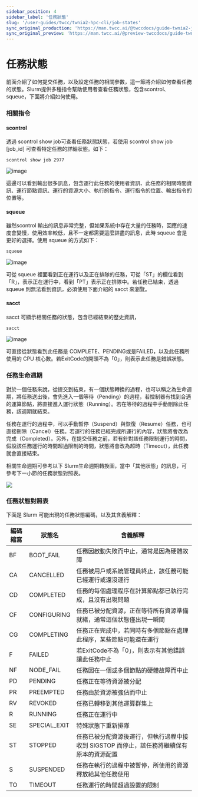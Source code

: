 ```yaml
---
sidebar_position: 4
sidebar_label: '任務狀態'
slug: '/user-guides/twcc/twnia2-hpc-cli/job-states'
sync_original_production: 'https://man.twcc.ai/@twccdocs/guide-twnia2-job-state-zh' 
sync_original_preview: 'https://man.twcc.ai/@preview-twccdocs/guide-twnia2-job-state-zh'
---
```


# 任務狀態

前面介紹了如何提交任務，以及設定任務的相關參數，這一節將介紹如何查看任務的狀態。Slurm提供多種指令幫助使用者查看任務狀態，包含scontrol、squeue，下面將介紹如何使用。

### 相關指令

#### scontrol

透過 scontrol show job可查看任務狀態狀態，若使用 scontrol show job [job_id] 可查看特定任務的詳細狀態。如下：


```
scontrol show job 2977
```
![image](https://user-images.githubusercontent.com/109254397/184576022-71197a68-cef4-4d78-b6bb-1826358e0751.png)




這邊可以看到輸出很多訊息，包含運行此任務的使用者資訊、此任務的相關時間資訊、運行節點資訊、運行的資源大小、執行的指令、運行指令的位置、輸出指令的位置等。


#### squeue

雖然scontrol 輸出的訊息非常完整，但如果系統中存在大量的任務時，回應的速度會變慢，使用效率較低，且不一定都需要這麼詳盡的訊息，此時 squeue 會是更好的選擇。使用 squeue 的方式如下：

```
squeue
```
![image](https://user-images.githubusercontent.com/109254397/184576050-95d3cca4-19bc-4966-9019-eaa11b6da7d9.png)




可從 squeue 裡面看到正在運行以及正在排隊的任務，可從「ST」的欄位看到「R」，表示正在運行中，看到「PT」表示正在排隊中。若任務已結束，透過 squeue 則無法看到資訊，必須使用下面介紹的 sacct 來瀏覽。


#### sacct

sacct 可顯示相關任務的狀態，包含已經結束的歷史資訊，


```
sacct
```
![image](https://user-images.githubusercontent.com/109254397/184576062-34f10665-f60f-4a72-98c9-16c80c9e2b84.png)


可直接從狀態看到此任務是 COMPLETE、PENDING或是FAILED，以及此任務所使用的 CPU 核心數。若ExitCode的開頭不為「0」，則表示此任務是錯誤狀態。


### 任務生命週期

對於一個任務來說，從提交到結束，有一個狀態轉換的過程，也可以稱之為生命週期，將任務送出後，會先進入一個等待（Pending）的過程，若控制器有找到合適的運算節點，將直接進入運行狀態（Running）。若在等待的過程中手動刪除此任務，該週期就結束。

任務在運行的過程中，可以手動暫停（Suspend）與恢復（Resume）任務，也可直接刪除（Cancel）任務。若運行的任務已經完成所運行的內容，狀態將會改為完成（Completed）。另外，在提交任務之前，若有針對該任務限制運行的時間，假設該任務運行的時間超過限制的時間，狀態將會改為超時（Timeout），此任務就會直接結束。

相關生命週期可參考以下 Slurm生命週期轉換圖，當中「其他狀態」的訊息，可參考下一小節的任務狀態對照表。

![](https://cos.twcc.ai/SYS-MANUAL/uploads/upload_94d008d03efb7758316fd4c619ee8dbe.png)



### 任務狀態對照表

下面是 Slurm 可能出現的任務狀態編碼，以及其含義解釋：



| 編碼縮寫 | 狀態名 | 含義解釋 |
| -------- | -------- | -------- |
| BF     | BOOT_FAIL     | 任務因啟動失敗而中止，通常是因為硬體故障     |
| CA     | CANCELLED     | 任務被用戶或系統管理員終止，該任務可能已經運行或還沒運行    |
| CD     | COMPLETED     | 任務的每個處理程序在計算節點都已執行完成，且沒有出現問題     |
| CF     | CONFIGURING     | 任務已被分配資源，正在等待所有資源準備就緒，通常這個狀態僅出現一瞬間    |
| CG     | COMPLETING    | 任務正在完成中，若同時有多個節點在處理此程序，某些節點可能還在運行     |
| F     | FAILED    | 若ExitCode不為「0」，則表示有其他錯誤讓此任務中止     |
| NF     | NODE_FAIL     | 任務因在一個或多個節點的硬體故障而中止     |
| PD     | PENDING     | 任務正在等待資源被分配     |
| PR     | PREEMPTED     | 任務由於資源被強佔而中止     |
| RV     | REVOKED     | 任務已轉移到其他運算群集上     |
| R     | RUNNING     | 任務正在運行中     |
| SE     | SPECIAL_EXIT     | 特殊狀態下重新排隊     |
| ST     | STOPPED     | 任務已被分配資源後運行，但執行過程中接收到 SIGSTOP 而停止，該任務將繼續保有原本的資源配置     |
| S     | SUSPENDED     | 任務在執行的過程中被暫停，所使用的資源釋放給其他任務使用     |
| TO     | TIMEOUT     | 任務運行的時間超過設置的限制     |